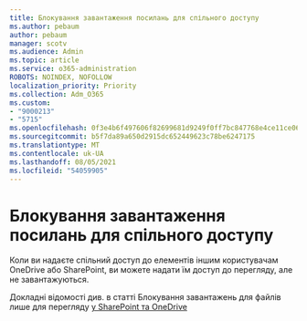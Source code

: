 ```yaml
---
title: Блокування завантаження посилань для спільного доступу
ms.author: pebaum
author: pebaum
manager: scotv
ms.audience: Admin
ms.topic: article
ms.service: o365-administration
ROBOTS: NOINDEX, NOFOLLOW
localization_priority: Priority
ms.collection: Adm_O365
ms.custom:
- "9000213"
- "5715"
ms.openlocfilehash: 0f3e4b6f497606f82699681d9249f0ff7bc847768e4ce11ce06586d3fdd3676b
ms.sourcegitcommit: b5f7da89a650d2915dc652449623c78be6247175
ms.translationtype: MT
ms.contentlocale: uk-UA
ms.lasthandoff: 08/05/2021
ms.locfileid: "54059905"
---
```

# <a name="block-download-on-sharing-links"></a>Блокування завантаження посилань для спільного доступу

Коли ви надаєте спільний доступ до елементів іншим користувачам OneDrive або SharePoint, ви можете надати їм доступ до перегляду, але не завантажуються.

Докладні відомості див. в статті Блокування завантажень для файлів лише для перегляду [у SharePoint та OneDrive](https://support.microsoft.com/office/block-downloads-for-view-only-files-in-sharepoint-and-onedrive-6051184b-62ac-4149-b874-13dcd40ef91e)
